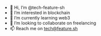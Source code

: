 - 👋 Hi, I’m @tech-feature-sh
- 👀 I’m interested in blockchain
- 🌱 I’m currently learning web3
- 💞️ I’m looking to collaborate on freelancing
- 📫 Reach me on tech@feature.sh

<!---
tech-feature-sh/tech-feature-sh is a ✨ special ✨ repository because its `README.md` (this file) appears on your GitHub profile.
You can click the Preview link to take a look at your changes.
--->
